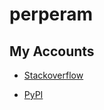 # perperam


## My Accounts
- [Stackoverflow](https://stackoverflow.com/users/11388010/perperam)

- [PyPI](https://pypi.org/user/perperam/)
